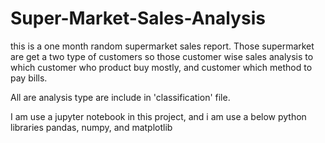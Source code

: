 # Super-Market-Sales-Analysis

this is a one month random supermarket sales report. Those supermarket are get a two type of customers so those customer wise sales analysis to which customer who product buy mostly, and customer which method to pay bills. 

All are analysis type are include in 'classification' file. 

I am use a jupyter notebook in this project, and i am use a below python libraries
pandas, numpy, and matplotlib


